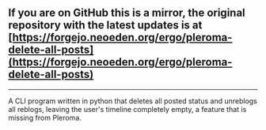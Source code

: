 ## If you are on GitHub this is a mirror, the original repository with the latest updates is at [https://forgejo.neoeden.org/ergo/pleroma-delete-all-posts](https://forgejo.neoeden.org/ergo/pleroma-delete-all-posts)
---

A CLI program written in python that deletes all posted status and unreblogs all reblogs, leaving the user's timeline completely empty, a feature that is missing from Pleroma.
